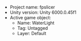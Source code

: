 <!-- UNITY CODE ASSIST INSTRUCTIONS START -->
- Project name: fpslicer
- Unity version: Unity 6000.0.45f1
- Active game object:
  - Name: WaterLight
  - Tag: Untagged
  - Layer: Default
<!-- UNITY CODE ASSIST INSTRUCTIONS END -->